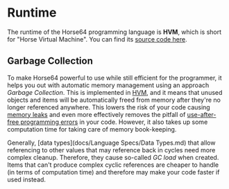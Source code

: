 
Runtime
=======

The runtime of the Horse64 programming language is **HVM**,
which is short for "Horse Virtual Machine". You can find its
[source code here](docs/Resources.md#HVM).


Garbage Collection
------------------

To make Horse64 powerful to use while still efficient for the
programmer, it helps you out with automatic memory management
using an approach *Garbage Collection*. This is implemented
in [HVM](docs/Resources.md#HVM), and it means that unused
objects and items will be automatically freed from memory after
they're no longer referenced anywhere. This lowers the risk
of your code causing [memory leaks](
https://cwe.mitre.org/data/definitions/401.html) and
even more effectively removes the pitfall of [use-after-free
programming errors](
https://cwe.mitre.org/data/definitions/416.html) in your code.
However, it also takes up some computation time for taking
care of memory book-keeping.

Generally, [data types](docs/Language Specs/Data Types.md) that
allow referencing to other values that may reference back in cycles
need more complex cleanup. Therefore, they cause so-called
*GC load* when created. Items that can't produce complex cyclic
references are cheaper to handle (in terms of computation time)
and therefore may make your code faster if used instead.

